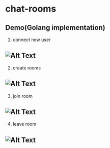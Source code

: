 # chat-rooms

## Demo(Golang implementation)

1. connect new user
## ![Alt Text](https://media.giphy.com/media/xUNd9YOCQibF7am5BC/giphy.gif)

2. create rooms
## ![Alt Text](https://media.giphy.com/media/xUNd9X5A7yNrh8xSY8/giphy.gif)

3. join room
## ![Alt Text](https://media.giphy.com/media/xUNd9X5A7yNrh8xSY8/giphy.gif)

4. leave room
## ![Alt Text](https://media.giphy.com/media/d2jsHLv24KYlrw08/giphy.gif)
